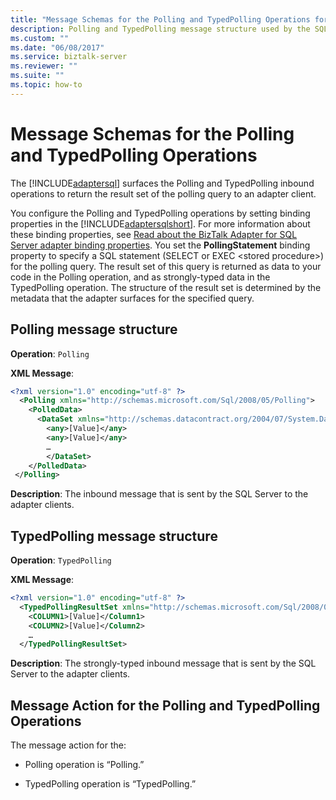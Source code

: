 ```yaml
---
title: "Message Schemas for the Polling and TypedPolling Operations for the SQL adapter in BizTalk"
description: Polling and TypedPolling message structure used by the SQL adapter in BizTalk Adapter Pack (BAP)
ms.custom: ""
ms.date: "06/08/2017"
ms.service: biztalk-server
ms.reviewer: ""
ms.suite: ""
ms.topic: how-to
---
```

# Message Schemas for the Polling and TypedPolling Operations
The [!INCLUDE[adaptersql](../../includes/adaptersql-md.md)] surfaces the Polling and TypedPolling inbound operations to return the result set of the polling query to an adapter client.  
  
 You configure the Polling and TypedPolling operations by setting binding properties in the [!INCLUDE[adaptersqlshort](../../includes/adaptersqlshort-md.md)]. For more information about these binding properties, see [Read about the BizTalk Adapter for SQL Server adapter binding properties](../../adapters-and-accelerators/adapter-sql/read-about-the-biztalk-adapter-for-sql-server-adapter-binding-properties.md). You set the **PollingStatement** binding property to specify a SQL statement (SELECT or EXEC \<stored procedure\>) for the polling query. The result set of this query is returned as data to your code in the Polling operation, and as strongly-typed data in the TypedPolling operation. The structure of the result set is determined by the metadata that the adapter surfaces for the specified query.  
  
## Polling message structure 
  
**Operation**: `Polling`

**XML Message**:  
```xml
<?xml version="1.0" encoding="utf-8" ?>
  <Polling xmlns="http://schemas.microsoft.com/Sql/2008/05/Polling">
    <PolledData>
      <DataSet xmlns="http://schemas.datacontract.org/2004/07/System.Data">
        <any>[Value]</any>
        <any>[Value]</any>
        …
        </DataSet>
    </PolledData>
 </Polling>
```

**Description**: The inbound message that is sent by the SQL Server to the adapter clients.  


## TypedPolling message structure 

**Operation**: `TypedPolling`

**XML Message**:  
```xml
<?xml version="1.0" encoding="utf-8" ?>
  <TypedPollingResultSet xmlns="http://schemas.microsoft.com/Sql/2008/05/TypedPolling">
    <COLUMN1>[Value]</Column1>
    <COLUMN2>[Value]</Column2>
    …
  </TypedPollingResultSet>
```

**Description**: The strongly-typed inbound message that is sent by the SQL Server to the adapter clients.
  
## Message Action for the Polling and TypedPolling Operations  
 The message action for the:  
  
-   Polling operation is “Polling.”  
  
-   TypedPolling operation is “TypedPolling.”  
  
